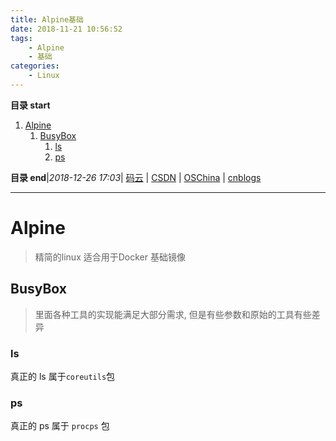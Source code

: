 ```yaml
---
title: Alpine基础
date: 2018-11-21 10:56:52
tags: 
    - Alpine
    - 基础
categories: 
    - Linux
---
```


**目录 start**
 
1. [Alpine](#alpine)
    1. [BusyBox](#busybox)
        1. [ls](#ls)
        1. [ps](#ps)

**目录 end**|_2018-12-26 17:03_| [码云](https://gitee.com/gin9) | [CSDN](http://blog.csdn.net/kcp606) | [OSChina](https://my.oschina.net/kcp1104) | [cnblogs](http://www.cnblogs.com/kuangcp)
****************************************
# Alpine 
> 精简的linux 适合用于Docker 基础镜像

## BusyBox
> 里面各种工具的实现能满足大部分需求, 但是有些参数和原始的工具有些差异

### ls
真正的 ls 属于`coreutils`包 

### ps
真正的 ps 属于 `procps` 包
